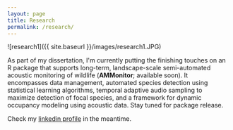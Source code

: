 ```yaml
---
layout: page
title: Research
permalink: /research/
---
```


![research1]({{ site.baseurl }}/images/research1.JPG)

As part of my dissertation, I'm currently putting the finishing touches on an R package that supports long-term, landscape-scale semi-automated acoustic monitoring of wildlife (**AMMonitor**; available soon). It encompasses data management, automated species detection using statistical learning algorithms, temporal adaptive audio sampling to maximize detection of focal species, and a framework for dynamic occupancy modeling using acoustic data. Stay tuned for package release.

Check my [linkedin profile](https://www.linkedin.com/in/cathleenbalantic/) in the meantime. 